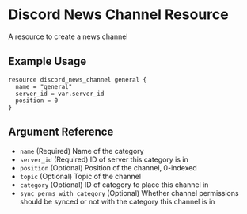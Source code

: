 # Discord News Channel Resource

A resource to create a news channel

## Example Usage

```hcl-terraform
resource discord_news_channel general {
  name = "general"
  server_id = var.server_id
  position = 0
}
```

## Argument Reference

* `name` (Required) Name of the category
* `server_id` (Required) ID of server this category is in
* `position` (Optional) Position of the channel, 0-indexed
* `topic` (Optional) Topic of the channel
* `category` (Optional) ID of category to place this channel in
* `sync_perms_with_category` (Optional) Whether channel permissions should be synced or not with the category this channel is in
